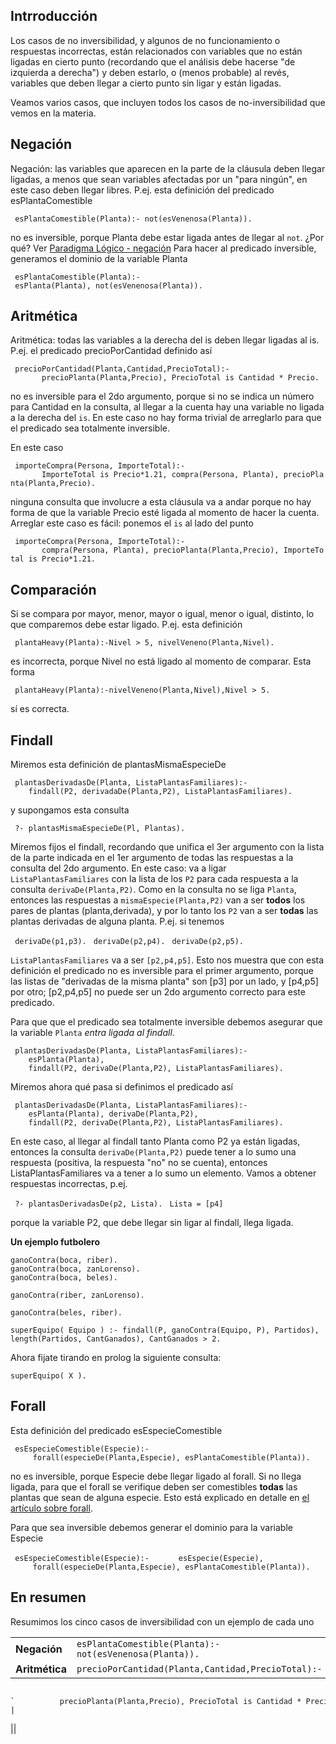 Intrroducción
-------------

Los casos de no inversibilidad, y algunos de no funcionamiento o respuestas incorrectas, están relacionados con variables que no están ligadas en cierto punto (recordando que el análisis debe hacerse "de izquierda a derecha") y deben estarlo, o (menos probable) al revés, variables que deben llegar a cierto punto sin ligar y están ligadas.

Veamos varios casos, que incluyen todos los casos de no-inversibilidad que vemos en la materia.

Negación
--------

Negación: las variables que aparecen en la parte de la cláusula deben llegar ligadas, a menos que sean variables afectadas por un "para ningún", en este caso deben llegar libres. P.ej. esta definición del predicado esPlantaComestible

` esPlantaComestible(Planta):- not(esVenenosa(Planta)).`

no es inversible, porque Planta debe estar ligada antes de llegar al `not`.
¿Por qué? Ver [Paradigma Lógico - negación](paradigma-logico---negacion.md) Para hacer al predicado inversible, generamos el dominio de la variable Planta

` esPlantaComestible(Planta):- esPlanta(Planta), not(esVenenosa(Planta)).`

Aritmética
----------

Aritmética: todas las variables a la derecha del is deben llegar ligadas al is. P.ej. el predicado precioPorCantidad definido así

` precioPorCantidad(Planta,Cantidad,PrecioTotal):- `
`       precioPlanta(Planta,Precio), PrecioTotal is Cantidad * Precio.`

no es inversible para el 2do argumento, porque si no se indica un número para Cantidad en la consulta, al llegar a la cuenta hay una variable no ligada a la derecha del `is`.
En este caso no hay forma trivial de arreglarlo para que el predicado sea totalmente inversible.

En este caso

` importeCompra(Persona, ImporteTotal):- `
`       ImporteTotal is Precio*1.21, compra(Persona, Planta), precioPlanta(Planta,Precio).`

ninguna consulta que involucre a esta cláusula va a andar porque no hay forma de que la variable Precio esté ligada al momento de hacer la cuenta. Arreglar este caso es fácil: ponemos el `is` al lado del punto

` importeCompra(Persona, ImporteTotal):- `
`       compra(Persona, Planta), precioPlanta(Planta,Precio), ImporteTotal is Precio*1.21.`

Comparación
-----------

Si se compara por mayor, menor, mayor o igual, menor o igual, distinto, lo que comparemos debe estar ligado. P.ej. esta definición

` plantaHeavy(Planta):-Nivel > 5, nivelVeneno(Planta,Nivel).`

es incorrecta, porque Nivel no está ligado al momento de comparar. Esta forma

` plantaHeavy(Planta):-nivelVeneno(Planta,Nivel),Nivel > 5.`

sí es correcta.

Findall
-------

Miremos esta definición de plantasMismaEspecieDe

` plantasDerivadasDe(Planta, ListaPlantasFamiliares):- `
`    findall(P2, derivadaDe(Planta,P2), ListaPlantasFamiliares).`

y supongamos esta consulta

` ?- plantasMismaEspecieDe(Pl, Plantas).`

Miremos fijos el findall, recordando que unifica el 3er argumento con la lista de la parte indicada en el 1er argumento de todas las respuestas a la consulta del 2do argumento.
En este caso: va a ligar `ListaPlantasFamiliares` con la lista de los `P2` para cada respuesta a la consulta `derivaDe(Planta,P2)`.
Como en la consulta no se liga `Planta`, entonces las respuestas a `mismaEspecie(Planta,P2)` van a ser **todos** los pares de plantas (planta,derivada), y por lo tanto los `P2` van a ser **todas** las plantas derivadas de alguna planta.
P.ej. si tenemos

` derivaDe(p1,p3).`
` derivaDe(p2,p4).`
` derivaDe(p2,p5).`

`ListaPlantasFamiliares` va a ser `[p2,p4,p5]`. Esto nos muestra que con esta definición el predicado no es inversible para el primer argumento, porque las listas de "derivadas de la misma planta" son \[p3\] por un lado, y \[p4,p5\] por otro; \[p2,p4,p5\] no puede ser un 2do argumento correcto para este predicado.

Para que que el predicado sea totalmente inversible debemos asegurar que la variable `Planta` *entra ligada al findall*.

` plantasDerivadasDe(Planta, ListaPlantasFamiliares):- `
`    esPlanta(Planta), `
`    findall(P2, derivaDe(Planta,P2), ListaPlantasFamiliares).`

Miremos ahora qué pasa si definimos el predicado así

` plantasDerivadasDe(Planta, ListaPlantasFamiliares):- `
`    esPlanta(Planta), derivaDe(Planta,P2), `
`    findall(P2, derivaDe(Planta,P2), ListaPlantasFamiliares).`

En este caso, al llegar al findall tanto Planta como P2 ya están ligadas, entonces la consulta `derivaDe(Planta,P2)` puede tener a lo sumo una respuesta (positiva, la respuesta "no" no se cuenta), entonces ListaPlantasFamiliares va a tener a lo sumo un elemento. Vamos a obtener respuestas incorrectas, p.ej.

` ?- plantasDerivadasDe(p2, Lista).`
` Lista = [p4]`

porque la variable P2, que debe llegar sin ligar al findall, llega ligada.

**Un ejemplo futbolero**

    ganoContra(boca, riber).
    ganoContra(boca, zanLorenso).
    ganoContra(boca, beles).

    ganoContra(riber, zanLorenso).

    ganoContra(beles, riber).

    superEquipo( Equipo ) :- findall(P, ganoContra(Equipo, P), Partidos), length(Partidos, CantGanados), CantGanados > 2.

Ahora fijate tirando en prolog la siguiente consulta:

    superEquipo( X ).

Forall
------

Esta definición del predicado esEspecieComestible

` esEspecieComestible(Especie):- `
`     forall(especieDe(Planta,Especie), esPlantaComestible(Planta)).`

no es inversible, porque Especie debe llegar ligado al forall. Si no llega ligada, para que el forall se verifique deben ser comestibles **todas** las plantas que sean de alguna especie. Esto está explicado en detalle en [el artículo sobre forall](paradigma-logico---el-forall-forall-e-inversibilidad.md).

Para que sea inversible debemos generar el dominio para la variable Especie

` esEspecieComestible(Especie):- `
`     esEspecie(Especie),`
`     forall(especieDe(Planta,Especie), esPlantaComestible(Planta)).`

En resumen
----------

Resumimos los cinco casos de inversibilidad con un ejemplo de cada uno

|                |                                                                                   |
|----------------|-----------------------------------------------------------------------------------|
| **Negación**   | `esPlantaComestible(Planta):-` `not(esVenenosa(Planta)).`                         |
| **Aritmética** | <code>precioPorCantidad(Planta,Cantidad,PrecioTotal):-                            
                                                                                                     
                  `          precioPlanta(Planta,Precio), PrecioTotal is Cantidad * Precio.`</code>  |
||


